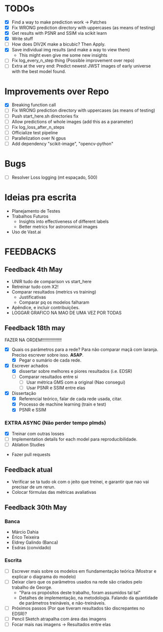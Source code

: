 # TODOs
- [X] Find a way to make prediction work -> Patches
- [X] Fix WRONG prediction directory with uppercases (as means of testing)
- [X] Get results with PSNR and SSIM via scikit learn
- [X] Write stuff
- [ ] How does DIV2K make a bicubic? Then Apply.
- [X] Save individual img results (and make a way to view them)
    - This might even give me some new insights
- [ ] Fix log_every_n_step thing (Possible improvement over repo)
- [ ] Extra at the very end: Predict newest JWST images of early universe with the best model found.

# Improvements over Repo
- [X] Breaking function call
- [ ] Fix WRONG prediction directory with uppercases (as means of testing)
- [ ] Push start_here.sh directories fix
- [ ] Allow predictions of whole images (add this as a parameter)
- [ ] Fix log_loss_after_n_steps
- [ ] Officialize test pipeline
- [ ] Parallelization over N gpus
- [ ] Add dependency "scikit-image", "opencv-python"

# Bugs
- [ ] Resolver Loss logging (mt espaçado, 500)

# Ideias pra escrita
- Planejamento de Testes
- Trabalhos Futuros
    - Insights into effectiveness of different labels
    - Better metrics for astronomical images
- Uso de Vast.ai

# FEEDBACKS
## Feedback 4th May
- UNIR tudo de comparison vs start_here
- Retreinar tudo com X2!
- Comparar resultados (metrics vs training)
    - Justificativas
    - Comparar pq os modelos falharam
- Apêndice, e incluir contribuições.
- LOGGAR GRAFICO NA MAO DE UMA VEZ POR TODAS

## Feedback 18th may
FAZER NA ORDEM!!!!!!!!!!!!!!!!
- [X] Quais os parâmetros para a rede? Para não comparar maçã com laranja. Preciso escrever sobre isso. **ASAP**.
    - [X] Pegar o sumário de cada rede.
- [X] Escrever achados
    - [X] dissertar sobre melhores e piores resultados (i.e. EDSR)
    - [ ] Comparar resultados entre si
        - [ ] Usar métrica GMS com a original (Nao consegui)
        - [ ] Usar PSNR e SSIM entre elas
- [X] Dissertação
    - [X] Referencial teórico, falar de cada rede usada, citar.
    - [X] Processo de machine learning (train e test)
    - [X] PSNR e SSIM

### EXTRA ASYNC (Não perder tempo plmds)
- [X] Treinar com outras losses
- [ ] Implementation details for each model para reproducibilidade.
- [ ] Ablation Studies
- Fazer pull requests

## Feedback atual
- Verificar se ta tudo ok com o jeito que treinei, e garantir que nao vai precisar de um rerun.
- Colocar fórmulas das métricas avaliativas

## Feedback 30th May
### Banca
- Márcio Dahia
- Érico Teixeira
- Eldrey Galindo (Banca)
- Esdras (convidado)

### Escrita
- [ ] Escrever mais sobre os modelos em fiundamentação teórica (Mostrar e explicar o diagrama do modelo)
- [ ] Deixar claro que os parâmetros usados na rede são criados pelo trabalho de George.
    - "Para os propósitos deste trabalho, foram assumidos tal tal"
    - Detalhes de implementação, na metodologia. Falando da quantidade de parâmetros treináveis, e não-treináveis.
- [ ] Próximos passos (Por que tiveram resultados tão discrepantes no EDSR)?
- [ ] Pencil Sketch atrapalha com área das imagens
- [ ] Focar mais nas imagens -> Resultados entre elas